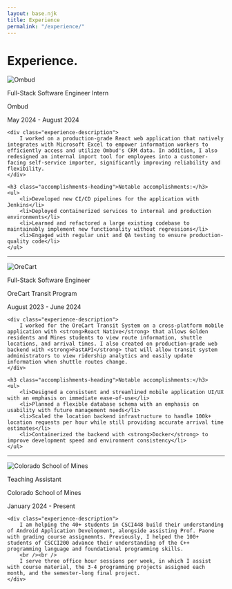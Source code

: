 ```yaml
---
layout: base.njk
title: Experience
permalink: "/experience/"
---
```


# Experience.

<div class="experience-section">
    <div class="experience-header">
        <div class="logo-container">
            <img alt="Ombud" src="/assets/img/ombud.png" class="company-logo" />
        </div>
        <div class="experience-info">
            <p class="job-title">Full-Stack Software Engineer Intern</p>
            <p class="company-name">Ombud</p>
            <p class="job-date">May 2024 - August 2024</p>
        </div>
    </div>

    <div class="experience-description">
        I worked on a production-grade React web application that natively integrates with Microsoft Excel to empower information workers to efficiently access and utilize Ombud's CRM data. In addition, I also redesigned an internal import tool for employees into a customer-facing self-service importer, significantly improving reliability and flexibility.
    </div>

    <h3 class="accomplishments-heading">Notable accomplishments:</h3>
    <ul>
        <li>Developed new CI/CD pipelines for the application with Jenkins</li>
        <li>Deployed containerized services to internal and production environments</li>
        <li>Learned and refactored a large existing codebase to maintainably implement new functionality without regressions</li>
        <li>Engaged with regular unit and QA testing to ensure production-quality code</li>
    </ul>
</div>

<hr />

<div class="experience-section">
    <div class="experience-header">
        <div class="logo-container">
            <img alt="OreCart" src="/assets/img/orecart.png" class="company-logo" />
        </div>
        <div class="experience-info">
            <p class="job-title">Full-Stack Software Engineer</p>
            <p class="company-name">OreCart Transit Program</p>
            <p class="job-date">August 2023 - June 2024</p>
        </div>
    </div>

    <div class="experience-description">
        I worked for the OreCart Transit System on a cross-platform mobile application with <strong>React Native</strong> that allows Golden residents and Mines students to view route information, shuttle locations, and arrival times. I also created on production-grade web backend with <strong>FastAPI</strong> that will allow transit system administrators to view ridership analytics and easily update information when shuttle routes change.
    </div>

    <h3 class="accomplishments-heading">Notable accomplishments:</h3>
    <ul>
        <li>Designed a consistent and streamlined mobile application UI/UX with an emphasis on immediate ease-of-use</li>
        <li>Planned a flexible database schema with an emphasis on usability with future management needs</li>
        <li>Scaled the location backend infrastructure to handle 100k+ location requests per hour while still providing accurate arrival time estimates</li>
        <li>Containerized the backend with <strong>Docker</strong> to improve development speed and environment consistency</li>
    </ul>
</div>

<hr />

<div class="experience-section">
    <div class="experience-header">
        <div class="logo-container">
            <img alt="Colorado School of Mines" src="/assets/img/mines.png" class="company-logo smaller" />
        </div>
        <div class="experience-info">
            <p class="job-title">Teaching Assistant</p>
            <p class="company-name">Colorado School of Mines</p>
            <p class="job-date">January 2024 - Present</p>
        </div>
    </div>

    <div class="experience-description">
        I am helping the 40+ students in CSCI448 build their understanding of Android Application Development, alongside assisting Prof. Paone with grading course assignemnts. Previously, I helped the 100+ students of CSCCI200 advance their understanding of the C++ programming language and foundational programming skills.
        <br /><br />
        I serve three office hour sessions per week, in which I assist with course material, the 3-4 programming projects assigned each month, and the semester-long final project.
    </div>
</div>

